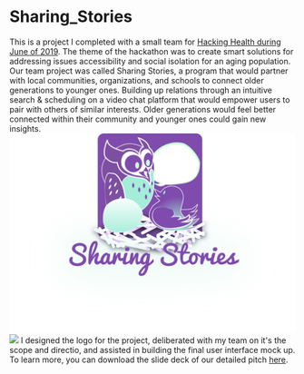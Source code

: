 # Sharing_Stories
This is a project I completed with a small team for <a href="https://hacking-health.org/event/hackathon-finale-showcase-hhwaterloo/">Hacking Health during June of 2019</a>.
The theme of the hackathon was to create smart solutions for addressing issues accessibility and social isolation for an aging population. Our team project was called Sharing Stories, a program that would partner with local communities, organizations, and schools to connect older generations to younger ones. Building up relations through an intuitive search & scheduling on a video chat platform that would empower users to pair with others of similar interests. Older generations would feel better connected within their community and younger ones could gain new insights. 
<img src="StoryShareFinalLogo.png" width="1000">
<img src="UserInterface_demo2019-06-02_10.gif" width="1200">
I designed the logo for the project, deliberated with my team on it's the scope and directio, and assisted in building the final user interface mock up. To learn more, you can download the slide deck of our detailed pitch <a href="SharingStories_Pitch.pptx">here<a>.

